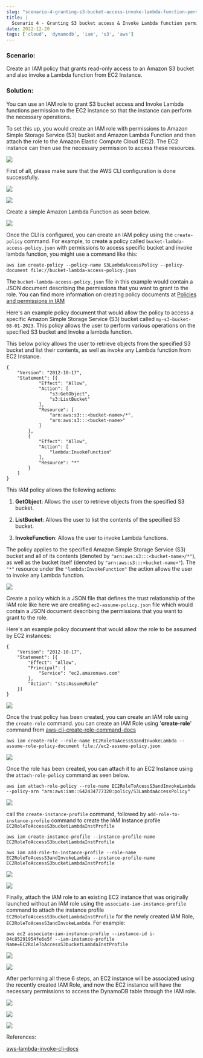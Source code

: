 ```yaml
---
slug: "scenario-4-granting-s3-bucket-access-invoke-lambda-function-permission-to-ec2"
title: |
  Scenario 4 - Granting S3 bucket access & Invoke Lambda function permission to EC2
date: 2022-12-20
tags: ['cloud', 'dynamodb', 'iam', 's3', 'aws']
---
```


### Scenario:

<!-- more -->




Create an IAM policy that grants read-only access to an Amazon S3 bucket and also invoke a Lambda function from EC2 Instance.


### Solution:


You can use an IAM role to grant S3 bucket access and Invoke Lambda functions permission to the EC2 instance so that the instance can perform the necessary operations.


To set this up, you would create an IAM role with permissions to Amazon Simple Storage Service (S3) bucket and Amazon Lambda Function and then attach the role to the Amazon Elastic Compute Cloud (EC2). The EC2 instance can then use the necessary permission to access these resources.


![](https://cdn.hashnode.com/res/hashnode/image/upload/v1674062469320/54b7bf7e-af6a-4b8b-83e0-9fe4971c5dd4.png)


First of all, please make sure that the AWS CLI configuration is done successfully.


![](https://cdn.hashnode.com/res/hashnode/image/upload/v1674062494798/3a1564a0-886c-483b-a5ca-6ecb79f7c16a.png)


![](https://cdn.hashnode.com/res/hashnode/image/upload/v1674062523610/641cca34-d72d-45fa-81af-201f4d945d5b.png)


Create a simple Amazon Lambda Function as seen below.


![](https://cdn.hashnode.com/res/hashnode/image/upload/v1674062636159/09dac6ce-495c-4c4a-9110-30f23f3d92ed.png)


Once the CLI is configured, you can create an IAM policy using the `create-policy` command. For example, to create a policy called `bucket-lambda-access-policy.json` with permissions to access specific bucket and invoke lambda function, you might use a command like this:



```
aws iam create-policy --policy-name S3LambdaAccessPolicy --policy-document file://bucket-lambda-access-policy.json

```

The `bucket-lambda-access-policy.json` file in this example would contain a JSON document describing the permissions that you want to grant to the role. You can find more information on creating policy documents at [Policies and permissions in IAM](https://docs.aws.amazon.com/IAM/latest/UserGuide/access_policies.html)


Here's an example policy document that would allow the policy to access a specific Amazon Simple Storage Service (S3) bucket called `my-s3-bucket-08-01-2023`. This policy allows the user to perform various operations on the specified S3 bucket and Invoke a lambda function.


This below policy allows the user to retrieve objects from the specified S3 bucket and list their contents, as well as invoke any Lambda function from EC2 Instance.



```
{
    "Version": "2012-10-17",
    "Statement": [{
            "Effect": "Allow",
            "Action": [
                "s3:GetObject",
                "s3:ListBucket"
            ],
            "Resource": [
                "arn:aws:s3:::<bucket-name>/*",
                "arn:aws:s3:::<bucket-name>"
            ]
        },
        {
            "Effect": "Allow",
            "Action": [
                "lambda:InvokeFunction"
            ],
            "Resource": "*"
        }
    ]
}

```

This IAM policy allows the following actions:


1. **GetObject**: Allows the user to retrieve objects from the specified S3 bucket.


2. **ListBucket**: Allows the user to list the contents of the specified S3 bucket.


3. **InvokeFunction**: Allows the user to invoke Lambda functions.




The policy applies to the specified Amazon Simple Storage Service (S3) bucket and all of its contents (denoted by `"arn:aws:s3:::<bucket-name>/*"`), as well as the bucket itself (denoted by `"arn:aws:s3:::<bucket-name>"`). The `"*"` resource under the `"lambda:InvokeFunction"` the action allows the user to invoke any Lambda function.


![](https://cdn.hashnode.com/res/hashnode/image/upload/v1674062758960/77d8e732-eb20-4db1-b583-c9190e559c6e.png)


Create a policy which is a JSON file that defines the trust relationship of the IAM role like here we are creating `ec2-assume-policy.json` file which would contain a JSON document describing the permissions that you want to grant to the role.


Here's an example policy document that would allow the role to be assumed by EC2 instances:



```
{
    "Version": "2012-10-17",
    "Statement": [{
        "Effect": "Allow",
        "Principal": {
            "Service": "ec2.amazonaws.com"
        },
        "Action": "sts:AssumeRole"
    }]
}

```

![](https://cdn.hashnode.com/res/hashnode/image/upload/v1674062828671/ccbbcc09-07b8-43fa-af6a-ef3d736947a3.png)


Once the trust policy has been created, you can create an IAM role using the `create-role` command. you can create an IAM Role using '**create-role**' command from [aws-cli-create-role-command-docs](https://awscli.amazonaws.com/v2/documentation/api/latest/reference/iam/create-role.html)



```
aws iam create-role --role-name EC2RoleToAcessS3andInvokeLambda --assume-role-policy-document file://ec2-assume-policy.json

```

![](https://cdn.hashnode.com/res/hashnode/image/upload/v1674062971346/dc77094d-791b-4cd4-b4fa-d68b9fd89729.png)


Once the role has been created, you can attach it to an EC2 Instance using the `attach-role-policy` command as seen below.



```
aws iam attach-role-policy --role-name EC2RoleToAcessS3andInvokeLambda --policy-arn "arn:aws:iam::642434777320:policy/S3LambdaAccessPolicy"

```

![](https://cdn.hashnode.com/res/hashnode/image/upload/v1674063059938/0f4424af-e160-4ed6-84ab-adb6f611c5ec.png)


call the `create-instance-profile` command, followed by `add-role-to-instance-profile` command to create the IAM Instance profile `EC2RoleToAccessS3bucketLambdaInstProfile`



```
aws iam create-instance-profile --instance-profile-name EC2RoleToAccessS3bucketLambdaInstProfile

aws iam add-role-to-instance-profile --role-name EC2RoleToAcessS3andInvokeLambda --instance-profile-name EC2RoleToAccessS3bucketLambdaInstProfile

```

![](https://cdn.hashnode.com/res/hashnode/image/upload/v1674063147532/bb2f8466-b73a-429c-932d-bce5598aada7.png)


![](https://cdn.hashnode.com/res/hashnode/image/upload/v1674063265792/204cfb10-58a4-4d55-948e-e80edb8929e5.png)


Finally, attach the IAM role to an existing EC2 instance that was originally launched without an IAM role using the `associate-iam-instance-profile` command to attach the instance profile `EC2RoleToAccessS3bucketLambdaInstProfile` for the newly created IAM Role, `EC2RoleToAcessS3andInvokeLambda`. For example:



```
aws ec2 associate-iam-instance-profile --instance-id i-04c85291954fe6e5f --iam-instance-profile Name=EC2RoleToAccessS3bucketLambdaInstProfile

```

![](https://cdn.hashnode.com/res/hashnode/image/upload/v1674063243685/e764bc18-c2d3-42f2-9cb9-93c24907c37f.png)


![](https://cdn.hashnode.com/res/hashnode/image/upload/v1674063252669/320984d4-9eba-4c5a-b8e2-c3d18e2bd96d.png)


After performing all these 6 steps, an EC2 instance will be associated using the recently created IAM Role, and now the EC2 instance will have the necessary permissions to access the DynamoDB table through the IAM role.


![](https://cdn.hashnode.com/res/hashnode/image/upload/v1674063323819/59dcc565-364b-4d13-b6a1-9d21797d64c6.png)


![](https://cdn.hashnode.com/res/hashnode/image/upload/v1674063328854/17feb1de-6eef-4212-a281-90e14e52928f.png)


![](https://cdn.hashnode.com/res/hashnode/image/upload/v1674063335040/7d06f862-7e89-451e-985c-225ba0f5809c.png)


References:


[aws-lambda-invoke-cli-docs](https://docs.aws.amazon.com/cli/latest/reference/lambda/invoke.html)


